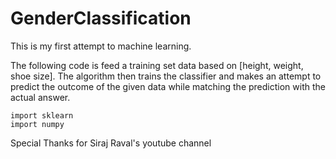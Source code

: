 # GenderClassification
This is my first attempt to machine learning.

The following code is feed a training set data based on [height, weight, shoe size]. 
The algorithm then trains the classifier and makes an attempt to predict the outcome
of the given data while matching the prediction with the actual answer.

    import sklearn
    import numpy

Special Thanks for Siraj Raval's youtube channel
